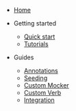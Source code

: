 - [Home](/)
- Getting started
  - [Quick start](getting-started/quickstart.md)
  - [Tutorials](getting-started/tutorials.md)

- Guides
  - [Annotations](guides/annotations.md)
  - [Seeding](guides/seeding.md)
  - [Custom Mocker](guides/custom-mocker.md)
  - [Custom Verb](guides/custom-verb.md)
  - [Integration](guides/integration.md)
